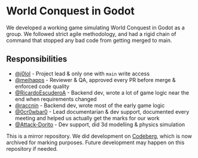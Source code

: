 # World Conquest in Godot

We developed a working game simulating World Conquest in Godot as a group. We followed strict agile methodology, and had a rigid chain of command that stopped any bad code from getting merged to main.

## Responsibilities
- [@j0lol](https://github.com/j0lol) - Project lead & only one with `main` write access
- [@meihapps](https://github.com/meihapps) - Reviewer & QA, approved every PR before merge & enforced code quality
- [@RicardoEscuderoA](https://github.com/RicardoEscuderoA) - Backend dev, wrote a lot of game logic near the end when requirements changed
- [@raccnin](https://github.com/raccnin) - Backend dev, wrote most of the early game logic
- [@0cr0wbar0](https://github.com/0cr0wbar0) - Lead documentarian & dev support, documented every meeting and helped us actually get the marks for our work
- [@Attack-Dorito](https://github.com/Attack-Dorito) - Dev support, did 3d modelling & physics simulation

This is a mirror repository. We did development on [Codeberg](https://codeberg.org/goblin_code/world_conquest), which is now archived for marking purposes. Future development may happen on this repository if needed.
